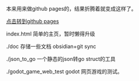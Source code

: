 本来用来做github pages的，结果折腾着就变成这样了。

[点击转到github pages](https://PastGone.github.io/)

index.html  简单的主页，暂时懒得升级

./doc  存储一些文档 obsidian+git sync  

./json_to_go 一个静态的json转go struct的工具

./godot_game_web_test godot  网页游戏的测试。

